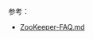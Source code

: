 参考：

- [ZooKeeper-FAQ.md](https://github.com/Jstarfish/JavaKeeper/blob/master/docs/interview/ZooKeeper-FAQ.md)

